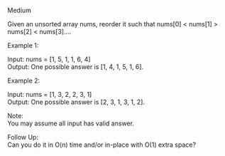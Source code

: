 Medium

Given an unsorted array nums, reorder it such that nums[0] < nums[1] > nums[2] < nums[3]....

Example 1:

Input: nums = [1, 5, 1, 1, 6, 4]  
Output: One possible answer is [1, 4, 1, 5, 1, 6].

Example 2:

Input: nums = [1, 3, 2, 2, 3, 1]  
Output: One possible answer is [2, 3, 1, 3, 1, 2].

Note:  
You may assume all input has valid answer.

Follow Up:  
Can you do it in O(n) time and/or in-place with O(1) extra space?
